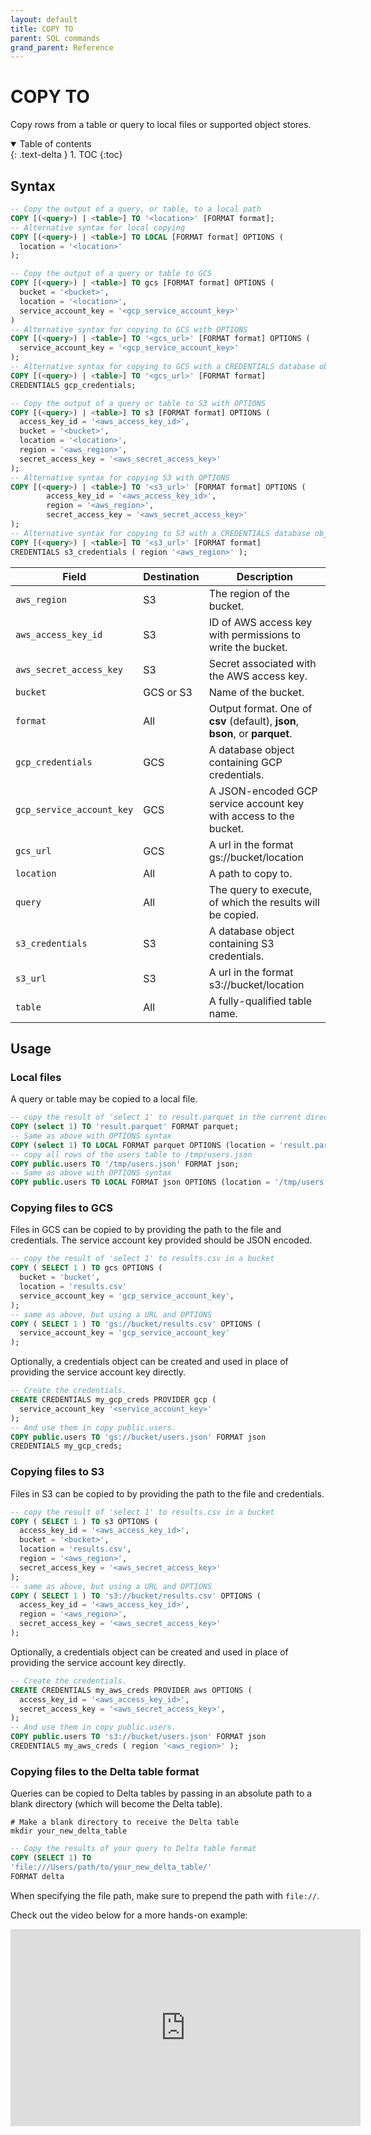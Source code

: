 ```yaml
---
layout: default
title: COPY TO
parent: SQL commands
grand_parent: Reference
---
```


# COPY TO

Copy rows from a table or query to local files or supported object stores.

<details open markdown="block">
  <summary>
    Table of contents
  </summary>
  {: .text-delta }
1. TOC
{:toc}
</details>

## Syntax

```sql
-- Copy the output of a query, or table, to a local path
COPY [(<query>) | <table>] TO '<location>' [FORMAT format];
-- Alternative syntax for local copying
COPY [(<query>) | <table>] TO LOCAL [FORMAT format] OPTIONS (
  location = '<location>'
);

-- Copy the output of a query or table to GCS
COPY [(<query>) | <table>] TO gcs [FORMAT format] OPTIONS (
  bucket = '<bucket>',
  location = '<location>',
  service_account_key = '<gcp_service_account_key>'
)
-- Alternative syntax for copying to GCS with OPTIONS
COPY [(<query>) | <table>] TO '<gcs_url>' [FORMAT format] OPTIONS (
  service_account_key = '<gcp_service_account_key>'
);
-- Alternative syntax for copying to GCS with a CREDENTIALS database object
COPY [(<query>) | <table>] TO '<gcs_url>' [FORMAT format]
CREDENTIALS gcp_credentials;

-- Copy the output of a query or table to S3 with OPTIONS
COPY [(<query>) | <table>] TO s3 [FORMAT format] OPTIONS (
  access_key_id = '<aws_access_key_id>',
  bucket = '<bucket>',
  location = '<location>',
  region = '<aws_region>',
  secret_access_key = '<aws_secret_access_key>'
);
-- Alternative syntax for copying S3 with OPTIONS
COPY [(<query>) | <table>] TO '<s3_url>' [FORMAT format] OPTIONS (
        access_key_id = '<aws_access_key_id>',
        region = '<aws_region>',
        secret_access_key = '<aws_secret_access_key>'
);
-- Alternative syntax for copying to S3 with a CREDENTIALS database object
COPY [(<query>) | <table>] TO '<s3_url>' [FORMAT format]
CREDENTIALS s3_credentials ( region '<aws_region>' );
```

| Field                     | Destination | Description                                                                  |
| ------------------------- | ----------- | ---------------------------------------------------------------------------- |
| `aws_region`              | S3          | The region of the bucket.                                                    |
| `aws_access_key_id`       | S3          | ID of AWS access key with permissions to write the bucket.                   |
| `aws_secret_access_key`   | S3          | Secret associated with the AWS access key.                                   |
| `bucket`                  | GCS or S3   | Name of the bucket.                                                          |
| `format`                  | All         | Output format. One of **csv** (default), **json**, **bson**, or **parquet**. |
| `gcp_credentials`         | GCS         | A database object containing GCP credentials.                                |
| `gcp_service_account_key` | GCS         | A JSON-encoded GCP service account key with access to the bucket.            |
| `gcs_url`                 | GCS         | A url in the format gs://bucket/location                                     |
| `location`                | All         | A path to copy to.                                                           |
| `query`                   | All         | The query to execute, of which the results will be copied.                   |
| `s3_credentials`          | S3          | A database object containing S3 credentials.                                 |
| `s3_url`                  | S3          | A url in the format s3://bucket/location                                     |
| `table`                   | All         | A fully-qualified table name.                                                |

## Usage

### Local files

A query or table may be copied to a local file.

```sql
-- copy the result of 'select 1' to result.parquet in the current directory
COPY (select 1) TO 'result.parquet' FORMAT parquet;
-- Same as above with OPTIONS syntax
COPY (select 1) TO LOCAL FORMAT parquet OPTIONS (location = 'result.parquet');
-- copy all rows of the users table to /tmp/users.json
COPY public.users TO '/tmp/users.json' FORMAT json;
-- Same as above with OPTIONS syntax
COPY public.users TO LOCAL FORMAT json OPTIONS (location = '/tmp/users.json');
```

### Copying files to GCS

Files in GCS can be copied to by providing the path to the file and credentials.
The service account key provided should be JSON encoded.

```sql
-- copy the result of 'select 1' to results.csv in a bucket
COPY ( SELECT 1 ) TO gcs OPTIONS (
  bucket = 'bucket',
  location = 'results.csv'
  service_account_key = 'gcp_service_account_key',
);
-- same as above, but using a URL and OPTIONS
COPY ( SELECT 1 ) TO 'gs://bucket/results.csv' OPTIONS (
  service_account_key = 'gcp_service_account_key'
);
```

Optionally, a credentials object can be created and used in place of providing
the service account key directly.

```sql
-- Create the credentials.
CREATE CREDENTIALS my_gcp_creds PROVIDER gcp (
  service_account_key '<service_account_key>'
);
-- And use them in copy public.users.
COPY public.users TO 'gs://bucket/users.json' FORMAT json
CREDENTIALS my_gcp_creds;
```

### Copying files to S3

Files in S3 can be copied to by providing the path to the file and credentials.

```sql
-- copy the result of 'select 1' to results.csv in a bucket
COPY ( SELECT 1 ) TO s3 OPTIONS (
  access_key_id = '<aws_access_key_id>',
  bucket = '<bucket>',
  location = 'results.csv',
  region = '<aws_region>',
  secret_access_key = '<aws_secret_access_key>'
);
-- same as above, but using a URL and OPTIONS
COPY ( SELECT 1 ) TO 's3://bucket/results.csv' OPTIONS (
  access_key_id = '<aws_access_key_id>',
  region = '<aws_region>',
  secret_access_key = '<aws_secret_access_key>'
);
```

Optionally, a credentials object can be created and used in place of providing
the service account key directly.

```sql
-- Create the credentials.
CREATE CREDENTIALS my_aws_creds PROVIDER aws OPTIONS (
  access_key_id = '<aws_access_key_id>',
  secret_access_key = '<aws_secret_access_key>',
);
-- And use them in copy public.users.
COPY public.users TO 's3://bucket/users.json' FORMAT json
CREDENTIALS my_aws_creds ( region '<aws_region>' );
```

### Copying files to the Delta table format

Queries can be copied to Delta tables by passing in an absolute path to a
blank directory (which will become the Delta table).

```shell
# Make a blank directory to receive the Delta table
mkdir your_new_delta_table
```

```sql
-- Copy the results of your query to Delta table format
COPY (SELECT 1) TO
'file:///Users/path/to/your_new_delta_table/'
FORMAT delta
```

When specifying the file path, make sure to prepend the path with `file://`.

Check out the video below for a more hands-on example:

<!-- markdownlint-disable -->
<iframe width="560" height="315" src="https://www.youtube.com/embed/7W9Y_zZEENg?si=vNupX8HS8AnOrm_O" title="YouTube video player" frameborder="0" allow="accelerometer; autoplay; clipboard-write; encrypted-media; gyroscope; picture-in-picture; web-share" referrerpolicy="strict-origin-when-cross-origin" allowfullscreen></iframe>
<!-- markdownlint-enable -->
